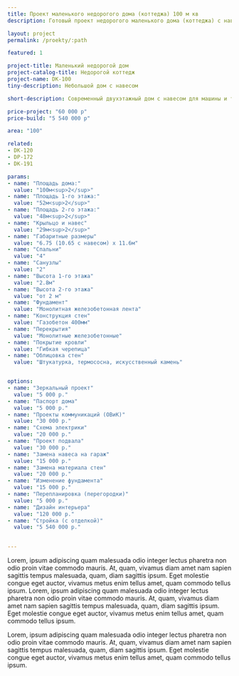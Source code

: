 ```yaml
---
title: Проект маленького недорогого дома (коттеджа) 100 м кв
description: Готовый проект недорогого маленького дома (коттеджа) с навесом, из кирпича, газобетона или пеноблоков. Площадь&#58; 100 м.кв.

layout: project
permalink: /proekty/:path

featured: 1

project-title: Маленький недорогой дом
project-catalog-title: Недорогой коттедж
project-name: DK-100
tiny-description: Небольшой дом с навесом

short-description: Современный двухэтажный дом с навесом для машины и террасой. Просторная гостиная позволит собраться всей семьей за праздничным столом, а после вкусного ужина выйти на террасу, завернуться в плед, пить горячий чай и любоваться красивым видом на сад.

price-project: "60 000 р"
price-build: "5 540 000 р"

area: "100"

related:
- DK-120
- DP-172
- DK-191

params:
- name: "Площадь дома:"
  value: "100м<sup>2</sup>"
- name: "Площадь 1-го этажа:"
  value: "52м<sup>2</sup>"
- name: "Площадь 2-го этажа:"
  value: "48м<sup>2</sup>"
- name: "Крыльцо и навес"
  value: "29м<sup>2</sup>"
- name: "Габаритные размеры"
  value: "6.75 (10.65 с навесом) x 11.6м"
- name: "Спальни"
  value: "4"
- name: "Санузлы"
  value: "2"
- name: "Высота 1-го этажа"
  value: "2.8м"
- name: "Высота 2-го этажа"
  value: "от 2 м"
- name: "Фундамент"
  value: "Монолитная железобетонная лента"
- name: "Конструкция стен"
  value: "Газобетон 400мм"
- name: "Перекрытия"
  value: "Монолитные железобетонные"
- name: "Покрытие кровли"
  value: "Гибкая черепица"
- name: "Облицовка стен"
  value: "Штукатурка, термососна, искусственный камень"


options:
- name: "Зеркальный проект"
  value: "5 000 р."
- name: "Паспорт дома"
  value: "5 000 р."
- name: "Проекты коммуникаций (ОВиК)"
  value: "30 000 р."
- name: "Схема электрики"
  value: "20 000 р."
- name: "Проект подвала"
  value: "30 000 р."
- name: "Замена навеса на гараж"
  value: "15 000 р."
- name: "Замена материала стен"
  value: "20 000 р."
- name: "Изменение фундамента"
  value: "15 000 р."
- name: "Перепланировка (перегородки)"
  value: "5 000 р."
- name: "Дизайн интерьера"
  value: "120 000 р."
- name: "Стройка (с отделкой)"
  value: "5 540 000 р." 

  
---
```


Lorem, ipsum adipiscing quam malesuada odio integer lectus pharetra non odio proin vitae commodo mauris. At, quam, vivamus diam amet nam sapien sagittis tempus malesuada, quam, diam sagittis ipsum. Eget molestie congue eget auctor, vivamus metus enim tellus amet, quam commodo tellus ipsum. Lorem, ipsum adipiscing quam malesuada odio integer lectus pharetra non odio proin vitae commodo mauris. At, quam, vivamus diam amet nam sapien sagittis tempus malesuada, quam, diam sagittis ipsum. Eget molestie congue eget auctor, vivamus metus enim tellus amet, quam commodo tellus ipsum.

Lorem, ipsum adipiscing quam malesuada odio integer lectus pharetra non odio proin vitae commodo mauris. At, quam, vivamus diam amet nam sapien sagittis tempus malesuada, quam, diam sagittis ipsum. Eget molestie congue eget auctor, vivamus metus enim tellus amet, quam commodo tellus ipsum.								